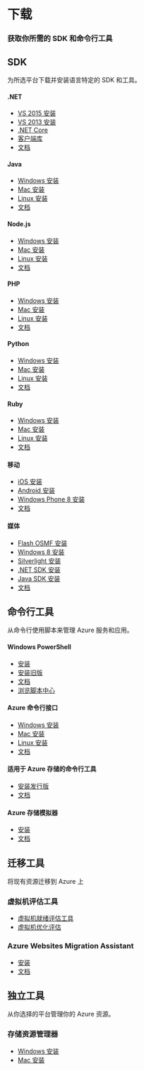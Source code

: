 <properties linkid="downloads" urlDisplayName="下载和安装 Azure SDK工具" pageTitle="Azure 服务管理" metaKeywords="下载和安装 Azure SDK工具" description="下载和安装 Azure SDK、Azure PowerShell 和用于管理和部署的命令行工具" metaCanonical="" services="downloads" documentationCenter="downloads" title="下载和安装 Azure SDK工具" authors="ACom" solutions="" manager="" editor="Eric Chen" />
<tags ms.service="downloads"
    ms.date=""
    wacn.date="02/01/2016"
    />


<div>
  <h1>下载</h1>
  <h3>获取你所需的 SDK 和命令行工具</h3>
</div>
<div>
  <h2>SDK</h2>
  <p>为所选平台下载并安装语言特定的 SDK 和工具。</p>
</div>
<div>
  <div>
    <h4>.NET</h4>
    <ul>
      <li><a href="http://go.microsoft.com/fwlink/?linkid=518003&clcid=0x804">VS 2015 安装</a></li>
      <li><a href="http://go.microsoft.com/fwlink/p/?linkid=323510&clcid=0x804">VS 2013 安装</a></li>
      <li><a href="https://www.nuget.org/packages?q=Author%3AMicrosoft%20Tags%3Adotnetcore">.NET Core</a></li>
      <li><a href="http://go.microsoft.com/fwlink/?linkid=234674&clcid=0x804">客户端库</a></li>
      <li><a href="/develop/net/">文档</a></li>
      <!--li><a href="http://azure.microsoft.com/zh-cn/downloads/archive-net-downloads/">以前的版本</a></li-->
    </ul>
  </div>
  <div>
    <h4>Java</h4>
    <ul>
      <li><a href="/documentation/articles/java-download-windows/">Windows 安装</a></li>
      <li><a href="/documentation/articles/java-download-mac/">Mac 安装</a></li>
      <li><a href="/documentation/articles/java-download-linux/">Linux 安装</a></li>
      <li><a href="/develop/java/">文档</a></li>
    </ul>
  </div>
  <div>
    <h4>Node.js</h4>
    <ul>
      <li><a href="http://go.microsoft.com/fwlink/?linkid=254279&clcid=0x804">Windows 安装</a></li>
      <li><a href="http://go.microsoft.com/fwlink/?linkid=253471&clcid=0x804">Mac 安装</a></li>
      <li><a href="http://go.microsoft.com/fwlink/?linkid=253472&clcid=0x804">Linux 安装</a></li>
      <li><a href="/develop/nodejs/">文档</a></li>
    </ul>
  </div>
  <div>
    <h4>PHP</h4>
    <ul>
      <li><a href="http://go.microsoft.com/fwlink/?linkid=254280&clcid=0x804">Windows 安装</a></li>
      <li><a href="http://go.microsoft.com/fwlink/?linkid=253471&clcid=0x804">Mac 安装</a></li>
      <li><a href="http://go.microsoft.com/fwlink/?linkid=253472&clcid=0x804">Linux 安装</a></li>
      <li><a href="/develop/php/">文档</a></li>
    </ul>
  </div>
</div>
<div>
  <div>
    <h4>Python</h4>
    <ul>
      <li><a href="http://go.microsoft.com/fwlink/?linkid=254281&clcid=0x804">Windows 安装</a></li>
      <li><a href="http://go.microsoft.com/fwlink/?linkid=253471&clcid=0x804">Mac 安装</a></li>
      <li><a href="http://go.microsoft.com/fwlink/?linkid=253472&clcid=0x804">Linux 安装</a></li>
      <li><a href="/develop/python/">文档</a></li>
    </ul>
  </div>
  <div>
    <h4>Ruby</h4>
    <ul>
      <li><a href="http://go.microsoft.com/fwlink/?linkid=296417&clcid=0x804">Windows 安装</a></li>
      <li><a href="http://go.microsoft.com/fwlink/?linkid=253471&clcid=0x804">Mac 安装</a></li>
      <li><a href="http://go.microsoft.com/fwlink/?linkid=253472&clcid=0x804">Linux 安装</a></li>
      <li><a href="/develop/ruby/">文档</a></li>
    </ul>
  </div>
  <div>
    <h4>移动</h4>
    <ul>
      <li><a href="https://go.microsoft.com/fwLink/p/?LinkID=266533">iOS 安装</a></li>
      <li><a href="https://go.microsoft.com/fwLink/?LinkID=280126">Android 安装</a></li>
      <!--li><a href="http://nuget.org/packages/WindowsAzure.MobileServices/">Windows 应用商店 C# 安装</a></li-->
      <!--li><a href="http://nuget.org/packages/WindowsAzure.MobileServices.WinJS/">Windows 应用商店 JS 安装</a></li-->
      <li><a href="http://nuget.org/packages/WindowsAzure.MobileServices/">Windows Phone 8 安装</a></li>
      <li><a href="/documentation/services/mobile-services">文档</a></li>
    </ul>
  </div>
  <div>
    <h4>媒体</h4>
    <ul>
      <li><a href="http://go.microsoft.com/fwlink/?linkid=299854&clcid=0x804">Flash OSMF 安装</a></li>
      <li><a href="http://playerframework.codeplex.com/releases/view/97333">Windows 8 安装</a></li>
      <li><a href="http://smf.codeplex.com/releases/view/88970" ms.pgarea="content">Silverlight 安装</a></li>
      <li><a href="http://nuget.org/packages/windowsazure.mediaservices">.NET SDK 安装</a></li>
      <li><a href="https://github.com/windowsazure/azure-sdk-for-java">Java SDK 安装</a></li>
      <li><a href="/develop/media-services/">文档</a></li>
    </ul>
  </div>
</div>
<div>
  <h2>命令行工具</h2>
  <p>从命令行使用脚本来管理 Azure 服务和应用。</p>
</div>
<div>
  <div>
    <h4>Windows PowerShell</h4>
    <ul>
      <li><a href="http://aka.ms/webpi-azps">安装</a></li>
	  <li><a href="http://go.microsoft.com/?linkid=9811175&clcid=0x804">安装旧版</a></li>
      <li><a href="/documentation/articles/powershell-install-configure/">文档</a></li>
      <li><a href="https://technet.microsoft.com/zh-cn/scriptcenter/bb410849.aspx">浏览脚本中心</a></li>
    </ul>
  </div>
  <div>
    <h4>Azure 命令行接口</h4>
    <ul>
      <li><a href="http://go.microsoft.com/?linkid=9828653&clcid=0x804">Windows 安装</a></li>
      <li><a href="http://go.microsoft.com/fwlink/?linkid=253471&clcid=0x804">Mac 安装</a></li>
      <li><a href="http://go.microsoft.com/fwlink/?linkid=253472&clcid=0x804">Linux 安装</a></li>
      <li><a href="/documentation/articles/xplat-cli-install/">文档</a></li>
    </ul>
  </div>
  <div>
    <h4>适用于 Azure 存储的命令行工具</h4>
    <ul>
      <li><a href="http://aka.ms/downloadazcopy">安装发行版</a></li>
      <li><a href="http://aka.ms/azcopy">文档</a></li>
    </ul>
  </div>
  <div>
    <h4>Azure 存储模拟器</h4>
    <ul>
      <li><a href="http://go.microsoft.com/fwlink/?linkid=717179&clcid=0x804">安装</a></li>
      <li><a href="/documentation/articles/storage-use-emulator/">文档</a></li>
    </ul>
  </div>
</div>
<div>
  <h2>迁移工具</h2>
  <p>将现有资源迁移到 Azure 上</p>
</div>
<div>
  <div>
    <h3>虚拟机评估工具</h3>
    <ul>
      <li><a href="/downloads/vm-readiness-assessment/">虚拟机就绪评估工具</a></li>
      <li><a href="/downloads/vm-optimization-assessment/">虚拟机优化评估</a></li>
    </ul>
  </div>
  <div>
    <h3>Azure Websites Migration Assistant</h3>
    <ul>
      <li><a href="http://go.microsoft.com/?linkid=9863189&clcid=0x804">安装</a></li>
      <li><a href="/downloads/migration-assistant/">文档</a></li>
    </ul>
  </div>
</div>
<div>
  <h2>独立工具</h2>
  <p>从你选择的平台管理你的 Azure 资源。</p>
</div>
<div>
    <h3>存储资源管理器</h3>
    <ul>
      <li><a href="http://go.microsoft.com/fwlink/?linkid=698844&clcid=0x804">Windows 安装</a></li>
      <li><a href="http://go.microsoft.com/fwlink/?linkid=698845&clcid=0x804">Mac 安装</a></li>
    </ul>
  </div>
